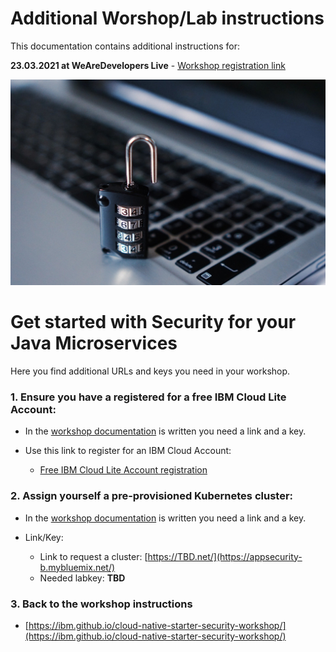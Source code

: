 # Additional Worshop/Lab instructions

This documentation contains additional instructions for:

**23.03.2021 at WeAreDevelopers Live** - [Workshop registration link](https://www.wearedevelopers.com/sessions/get-started-with-securing-your-cloud-native-java-microservices-applications)

![](images/sec.jpg)
# Get started with Security for your Java Microservices

Here you find additional URLs and keys you need in your workshop.

### 1. Ensure you have a registered for a **free IBM Cloud Lite Account**:
  
  * In the [workshop documentation](https://ibm.github.io/cloud-native-starter-security-workshop/pre-work/CLOUD_ACCOUNT/) is written you need a link and a key. 

  * Use this link to register for an IBM Cloud Account:

    * [Free IBM Cloud Lite Account registration](http://ibm.biz/ibmcloudaccount4workshop)


### 2. Assign yourself a pre-provisioned Kubernetes cluster:

  * In the [workshop documentation](https://ibm.github.io/cloud-native-starter-security-workshop/pre-work/CLOUD_ACCOUNT/) is written you need a link and a key. 
  
  * Link/Key:

    * Link to request a cluster: [https://TBD.net/](https://appsecurity-b.mybluemix.net/)
    * Needed labkey: **TBD**

### 3. Back to the workshop instructions

  * [https://ibm.github.io/cloud-native-starter-security-workshop/](https://ibm.github.io/cloud-native-starter-security-workshop/)


